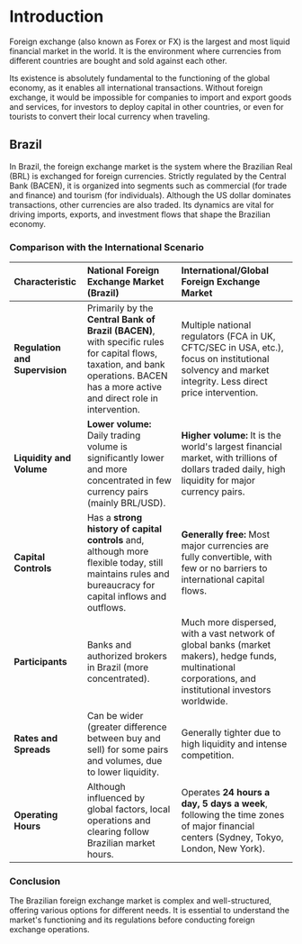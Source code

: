 # Introduction

Foreign exchange (also known as Forex or FX) is the largest and most liquid financial market in the world. It is the environment where currencies from different countries are bought and sold against each other.

Its existence is absolutely fundamental to the functioning of the global economy, as it enables all international transactions. Without foreign exchange, it would be impossible for companies to import and export goods and services, for investors to deploy capital in other countries, or even for tourists to convert their local currency when traveling.

## Brazil

In Brazil, the foreign exchange market is the system where the Brazilian Real (BRL) is exchanged for foreign currencies. Strictly regulated by the Central Bank (BACEN), it is organized into segments such as commercial (for trade and finance) and tourism (for individuals). Although the US dollar dominates transactions, other currencies are also traded. Its dynamics are vital for driving imports, exports, and investment flows that shape the Brazilian economy.

### Comparison with the International Scenario

| Characteristic              | National Foreign Exchange Market (Brazil)                      | International/Global Foreign Exchange Market                   |
| :-------------------------- | :------------------------------------------------------------- | :------------------------------------------------------------- |
| **Regulation and Supervision** | Primarily by the **Central Bank of Brazil (BACEN)**, with specific rules for capital flows, taxation, and bank operations. BACEN has a more active and direct role in intervention. | Multiple national regulators (FCA in UK, CFTC/SEC in USA, etc.), focus on institutional solvency and market integrity. Less direct price intervention. |
| **Liquidity and Volume** | **Lower volume:** Daily trading volume is significantly lower and more concentrated in few currency pairs (mainly BRL/USD). | **Higher volume:** It is the world's largest financial market, with trillions of dollars traded daily, high liquidity for major currency pairs. |
| **Capital Controls** | Has a **strong history of capital controls** and, although more flexible today, still maintains rules and bureaucracy for capital inflows and outflows. | **Generally free:** Most major currencies are fully convertible, with few or no barriers to international capital flows. |
| **Participants** | Banks and authorized brokers in Brazil (more concentrated). | Much more dispersed, with a vast network of global banks (market makers), hedge funds, multinational corporations, and institutional investors worldwide. |
| **Rates and Spreads** | Can be wider (greater difference between buy and sell) for some pairs and volumes, due to lower liquidity. | Generally tighter due to high liquidity and intense competition. |
| **Operating Hours** | Although influenced by global factors, local operations and clearing follow Brazilian market hours. | Operates **24 hours a day, 5 days a week**, following the time zones of major financial centers (Sydney, Tokyo, London, New York). |

### Conclusion

The Brazilian foreign exchange market is complex and well-structured, offering various options for different needs. It is essential to understand the market's functioning and its regulations before conducting foreign exchange operations.
